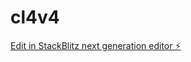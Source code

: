 # cl4v4

[Edit in StackBlitz next generation editor ⚡️](https://stackblitz.com/~/github.com/trasher001/cl4v4)